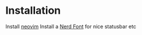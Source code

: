 # Installation

Install [neovim](https://neovim.io)
Install a [Nerd Font](https://github.com/ryanoasis/nerd-fonts) for nice statusbar etc
